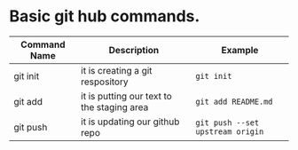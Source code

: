 # Basic git hub commands.

|Command Name|Description|Example|
|---         |---        |---|
|git init | it is creating a git respository| ```git init```|
|git add | it is putting our text to the staging area | ```git add README.md```|
|git push|it is updating our github repo|```git push --set upstream origin```|



